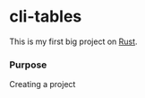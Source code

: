 # cli-tables
This is my first big project on [Rust](Rust/README.md).

### Purpose
Creating a project 